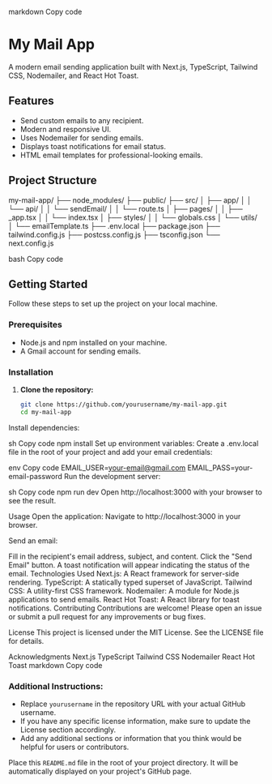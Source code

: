 markdown
Copy code
# My Mail App

A modern email sending application built with Next.js, TypeScript, Tailwind CSS, Nodemailer, and React Hot Toast.

## Features

- Send custom emails to any recipient.
- Modern and responsive UI.
- Uses Nodemailer for sending emails.
- Displays toast notifications for email status.
- HTML email templates for professional-looking emails.

## Project Structure

my-mail-app/
├── node_modules/
├── public/
├── src/
│ ├── app/
│ │ └── api/
│ │ └── sendEmail/
│ │ └── route.ts
│ ├── pages/
│ │ ├── _app.tsx
│ │ └── index.tsx
│ ├── styles/
│ │ └── globals.css
│ └── utils/
│ └── emailTemplate.ts
├── .env.local
├── package.json
├── tailwind.config.js
├── postcss.config.js
├── tsconfig.json
└── next.config.js

bash
Copy code

## Getting Started

Follow these steps to set up the project on your local machine.

### Prerequisites

- Node.js and npm installed on your machine.
- A Gmail account for sending emails.

### Installation

1. **Clone the repository:**
   ```sh
   git clone https://github.com/yourusername/my-mail-app.git
   cd my-mail-app
Install dependencies:

sh
Copy code
npm install
Set up environment variables:
Create a .env.local file in the root of your project and add your email credentials:

env
Copy code
EMAIL_USER=your-email@gmail.com
EMAIL_PASS=your-email-password
Run the development server:

sh
Copy code
npm run dev
Open http://localhost:3000 with your browser to see the result.

Usage
Open the application:
Navigate to http://localhost:3000 in your browser.

Send an email:

Fill in the recipient's email address, subject, and content.
Click the "Send Email" button.
A toast notification will appear indicating the status of the email.
Technologies Used
Next.js: A React framework for server-side rendering.
TypeScript: A statically typed superset of JavaScript.
Tailwind CSS: A utility-first CSS framework.
Nodemailer: A module for Node.js applications to send emails.
React Hot Toast: A React library for toast notifications.
Contributing
Contributions are welcome! Please open an issue or submit a pull request for any improvements or bug fixes.

License
This project is licensed under the MIT License. See the LICENSE file for details.

Acknowledgments
Next.js
TypeScript
Tailwind CSS
Nodemailer
React Hot Toast
markdown
Copy code

### Additional Instructions:

- Replace `yourusername` in the repository URL with your actual GitHub username.
- If you have any specific license information, make sure to update the License section accordingly.
- Add any additional sections or information that you think would be helpful for users or contributors.

Place this `README.md` file in the root of your project directory. It will be automatically displayed on your project's GitHub page.





